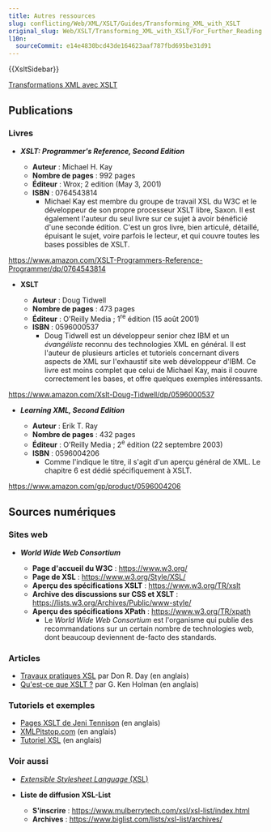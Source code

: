 ```yaml
---
title: Autres ressources
slug: conflicting/Web/XML/XSLT/Guides/Transforming_XML_with_XSLT
original_slug: Web/XSLT/Transforming_XML_with_XSLT/For_Further_Reading
l10n:
  sourceCommit: e14e4830bcd43de164623aaf787fbd695be31d91
---
```


{{XsltSidebar}}

[Transformations XML avec XSLT](/fr/docs/Web/XSLT/Transforming_XML_with_XSLT)

## Publications

### Livres

- **<i lang="en">XSLT: Programmer's Reference, Second Edition</i>**

  - **Auteur**&nbsp;: Michael H. Kay
  - **Nombre de pages**&nbsp;: 992 pages
  - **Éditeur**&nbsp;: Wrox; 2 edition (May 3, 2001)
  - **ISBN**&nbsp;: 0764543814
    - Michael Kay est membre du groupe de travail XSL du W3C et le développeur de son propre processeur XSLT libre, Saxon. Il est également l'auteur du seul livre sur ce sujet à avoir bénéficié d'une seconde édition. C'est un gros livre, bien articulé, détaillé, épuisant le sujet, voire parfois le lecteur, et qui couvre toutes les bases possibles de XSLT.

<https://www.amazon.com/XSLT-Programmers-Reference-Programmer/dp/0764543814>

- **XSLT**

  - **Auteur**&nbsp;: Doug Tidwell
  - **Nombre de pages**&nbsp;: 473 pages
  - **Éditeur**&nbsp;: O'Reilly Media&nbsp;; 1<sup>re</sup> édition (15 août 2001)
  - **ISBN**&nbsp;: 0596000537
    - Doug Tidwell est un développeur senior chez IBM et un _évangéliste_ reconnu des technologies XML en général. Il est l'auteur de plusieurs articles et tutoriels concernant divers aspects de XML sur l'exhaustif site web développeur d'IBM. Ce livre est moins complet que celui de Michael Kay, mais il couvre correctement les bases, et offre quelques exemples intéressants.

<https://www.amazon.com/Xslt-Doug-Tidwell/dp/0596000537>

- **<i lang="en">Learning XML, Second Edition</i>**

  - **Auteur**&nbsp;: Erik T. Ray
  - **Nombre de pages**&nbsp;: 432 pages
  - **Éditeur**&nbsp;: O'Reilly Media&nbsp;; 2<sup>e</sup> édition (22 septembre 2003)
  - **ISBN**&nbsp;: 0596004206
    - Comme l'indique le titre, il s'agit d'un aperçu général de XML. Le chapitre 6 est dédié spécifiquement à XSLT.

<https://www.amazon.com/gp/product/0596004206>

## Sources numériques

### Sites web

- **<i lang="en">World Wide Web Consortium</i>**

  - **Page d'accueil du W3C**&nbsp;: <https://www.w3.org/>
  - **Page de XSL**&nbsp;: <https://www.w3.org/Style/XSL/>
  - **Aperçu des spécifications XSLT**&nbsp;: <https://www.w3.org/TR/xslt>
  - **Archive des discussions sur CSS et XSLT**&nbsp;: <https://lists.w3.org/Archives/Public/www-style/>
  - **Aperçu des spécifications XPath**&nbsp;: <https://www.w3.org/TR/xpath>
    - Le <i lang="en">World Wide Web Consortium</i> est l'organisme qui publie des recommandations sur un certain nombre de technologies web, dont beaucoup deviennent de-facto des standards.

### Articles

- [Travaux pratiques XSL](https://www.ibm.com/developerworks/library/x-hands-on-xsl/) par Don R. Day (en anglais)
- [Qu'est-ce que XSLT&nbsp;?](https://www.xml.com/pub/a/2000/08/holman/index.html) par G. Ken Holman (en anglais)

### Tutoriels et exemples

- [Pages XSLT de Jeni Tennison](https://www.jenitennison.com/xslt/) (en anglais)
- [XMLPitstop.com](https://web.archive.org/web/20211209064736/https://www.xmlpitstop.com/default_datatype_SSC.html) (en anglais)
- [Tutoriel XSL](https://nwalsh.com/docs/tutorials/xsl/) (en anglais)

### Voir aussi

- [<i lang="en">Extensible Stylesheet Language</i> (XSL)](http://xml.coverpages.org/xsl.html)
- **Liste de diffusion XSL-List**

  - **S'inscrire**&nbsp;: <https://www.mulberrytech.com/xsl/xsl-list/index.html>
  - **Archives**&nbsp;: <https://www.biglist.com/lists/xsl-list/archives/>
